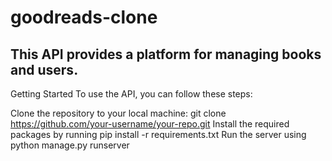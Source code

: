 # goodreads-clone
## This API provides a platform for managing books and users.

Getting Started
To use the API, you can follow these steps:

Clone the repository to your local machine: git clone https://github.com/your-username/your-repo.git
Install the required packages by running pip install -r requirements.txt
Run the server using python manage.py runserver

